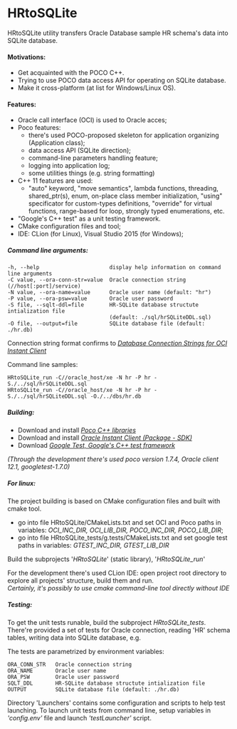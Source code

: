 # HRtoSQLite
HRtoSQLite utility transfers Oracle Database sample HR schema's data into SQLite database.




#### Motivations:

- Get acquainted with the POCO C++. 
- Trying to use POCO data access API for operating on SQLite database.
- Make it cross-platform (at list for Windows/Linux OS).
 
 
 #### Features:
 
 - Oracle call interface (OCI) is used to Oracle acces;
 - Poco features:
    - there's used POCO-proposed skeleton for application organizing (Application class); 
    - data access API (SQLite direction);
    - command-line parameters handling feature;
    - logging into application log;
    - some utilities things (e.g. string formatting)
 - C++ 11 features are used:
    - "auto" keyword, "move semantics", lambda functions, threading,
     shared_ptr(s), enum, on-place class member initialization, 
     "using" specificator for custom-types definitions, 
     "override" for virtual functions, range-based for loop, 
     strongly typed enumerations, etc.
  - "Google's C++ test" as a unit testing framework.
  - CMake configuration files and tool;
  - IDE: CLion (for Linux), Visual Studio 2015 (for Windows);

  
 ##### Command line arguments:

```
-h, --help                      display help information on command line arguments  
-C value, --ora-conn-str=value  Oracle connection string   (//host[:port]/service)  
-N value, --ora-name=value      Oracle user name (default: "hr")  
-P value, --ora-psw=value       Oracle user password  
-S file, --sqlt-ddl=file        HR-SQLite database structute intialization file  
                                (default: ./sql/hrSQLiteDDL.sql)  
-O file, --output=file          SQLite database file (default: ./hr.db)  
```

Connection string format confirms to  [*Database Connection Strings for OCI Instant Client*](http://docs.oracle.com/database/121/LNOCI/oci01int.htm#LNOCI16167)

Command line samples:

```
HRtoSQLite_run -C//oracle_host/xe -N hr -P hr -S./../sql/hrSQLiteDDL.sql
HRtoSQLite_run -C//oracle_host/xe -N hr -P hr -S./../sql/hrSQLiteDDL.sql -O./../dbs/hr.db
```



##### Building:

- Download and install [*Poco C++ libraries*](https://pocoproject.org/download/)
- Download and install [*Oracle Instant Client (Package - SDK)*](http://www.oracle.com/technetwork/database/features/instant-client/index-097480.html)
- Download [*Google Test, Google's C++ test framework*](https://github.com/google/googletest) 

 *(Through the development there's used poco version 1.7.4, Oracle client 12.1, googletest-1.7.0)*

##### For linux:

 The project building is based on CMake configuration files and built with cmake tool.  
 
 - go into file HRtoSQLite/CMakeLists.txt and set OCI and Poco paths in variables: *OCI_INC_DIR, OCI_LIB_DIR, POCO_INC_DIR, POCO_LIB_DIR*;
 - go into file HRtoSQLite_tests/g.tests/CMakeLists.txt and set google test paths in variables: *GTEST_INC_DIR, GTEST_LIB_DIR*

 Build the subprojects '*HRtoSQLite*' (static library), '*HRtoSQLite_run*' 

 For the development there's used CLion IDE: open project root directory to explore all projects' structure, build them and run.  
 *Certainly, it's possibly to use cmake command-line tool directly without IDE*



##### Testing:

To get the unit tests runable, build the subproject *HRtoSQLite_tests*.  
There're provided a set of tests for Oracle connection, reading 'HR' schema tables, writing data into SQLite database, e.g.

The tests are parametrized by environment variables:

```
ORA_CONN_STR   Oracle connection string
ORA_NAME       Oracle user name
ORA_PSW        Oracle user password 
SQLT_DDL       HR-SQLite database structute intialization file
OUTPUT         SQLite database file (default: ./hr.db)
```
Directory 'Launchers' contains some configuration and scripts to help test launching.
To launch unit tests from command line, setup variables in *'config.env'* file and launch *'testLauncher'* script.  





     
 
